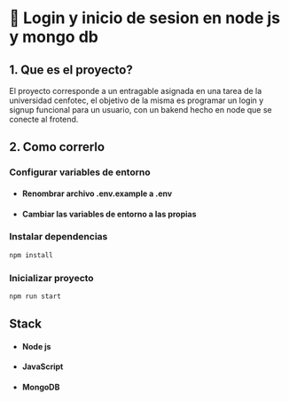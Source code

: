 
# 🚀 Login y inicio de sesion en node js y mongo db

## 1. Que es el proyecto?

El proyecto corresponde a un entragable asignada en una tarea de la universidad cenfotec, el objetivo de la misma es programar un login y signup funcional para un usuario, con un bakend hecho en node que se conecte al frotend.

## 2. Como correrlo

### Configurar variables de entorno
- #### Renombrar archivo .env.example a .env
- #### Cambiar las variables de entorno a las propias

### Instalar dependencias
```bash
npm install
```

### Inicializar proyecto
```bash
npm run start
```

## Stack

- #### Node js
- #### JavaScript
- #### MongoDB
